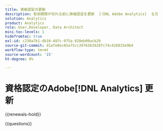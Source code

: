 ```yaml
---
title: 資格認定の更新
description: 有効期限が切れる前に資格認定を更新  [!DNL Adobe Analytics]  る方法について説明します。
solution: Analytics
product: Analytics
role: User,Developer, Data Architect
mini-toc-levels: 1
hidefromtoc: true
exl-id: c230a7b1-db10-497c-975a-920eb09acb29
source-git-commit: d1afe0ec65a75cc3976363920fc74c426833e964
workflow-type: tm+mt
source-wordcount: '15'
ht-degree: 0%

---
```


# 資格認定のAdobe[!DNL Analytics] 更新

{{renewals-hold}}

<!--

Your Adobe certification is valid for two years. If you are nearing this two-year mark, it's time to renew your certification to keep it active. 

First, select the appropriate level on the tab below (Professional, Expert, or Master). Then carefully review what you'll need to do to renew your certification. 
 
Be sure that you provide ample time to complete all the requirements before your certification expires. 
 
It's important to note that if your certification expires, you'll have to retake the certification exam, which is NOT free of charge. 

>[!IMPORTANT]
>
>**Log in first:** The following links will function **only** after a **successful login** to the [Adobe Credential Management System](https://www.certmetrics.com/adobe){target="_blank"}.
>
><br>
>
>**To share a link:** If you would like to share the link to a renewal exam or assessment with a colleague, please link to the overall exam renewal page,  not the URL of the exam itself, to avoid login issues.

>[!BEGINTABS]

>[!TAB Professional]

+++Adobe [!DNL Analytics] Developer Professional

## You must have the following active certification to renew:

* Adobe [!DNL Analytics] Developer Professional

## Instructions for renewing your certification:

* **Step 1**: Successfully log in to [Adobe Credential Management System](https://www.certmetrics.com/adobe){target="_blank"}, then return to this page
* **Step 2**: Review the exam objectives and resources
* **Step 3**: Take and pass the exam

### Get ready

**Exam details:**
  
* Passing Score: 30/40
* Time: 80 mins
* Cost: FREE/non-proctored
* Delivery: On-demand
* Available languages: English
* Prerequisite: current (not expired) Adobe Analytics Developer Professional certification
* Exam ID: AD5-E831

**Scope and objectives**

Section 1: Analytics in the Adobe Experience Cloud Eco-system (13%)

* Identify features and capability of Adobe Experience Cloud ID.
* Identify uses for Adobe Launch.
* Identify how to enable / support Adobe Analytics tags in the Adobe Experience Cloud Eco-system.

Section 2: Analytics Strategy and Design based on a SDR (13%)

* Given a Solution Design Reference, identify which data objects have to be populated.
* Given a part of a Tech Spec document, identify how to implement the data capture.

Section 3: Analytics Implementation and Configuration (30%)

* Identify the steps to deploy Adobe Analytics Code.
* Identify functions of minimal deployment code for Analytics tracking.
* Identify the steps to configure various components within Adobe Analytics UI.
* Identify functions of Adobe Analytics report suite and variable settings.
* Identify the characteristics of a data layer and data layer values.
* Identify App Measurement functions for tracking features such as link tracking and e-commerce tracking.

Section 4: Tag Management Systems (17%)

* Identify if requirements have been met using tag audits.
* Identify the steps to configure website tagging with Adobe Launch.
* Given a scenario, identify how to enable, modify, and troubleshoot extensions in Adobe Launch.
* Identify how to create rules and data elements.

Section 5: Components of Adobe Analytics (7%)

* Identify the functions of Adobe Analytics API (data feed, warehouse, data sources, reports).
* Identify the characteristics of processing rules and mobile services.

Section 6: Testing, Validation, and Troubleshooting (20%)

* Identify the meaning of common JavaScript errors.
* Identify the meaning of common Adobe Analytics variables errors.
* Given a scenario, identify testing and debugging validation best practices that should be followed.
* Identify how to track an Adobe Analytics server call across its lifecycle (i.e. From beacon request to showing up in the report.)

## Get prepped

You are not required to complete training before taking the exam, and training alone will not provide you with the knowledge and skills required to pass the exam. A combination of training and successful, on-the-job experience are critical to providing you with the repository needed to pass the exam.

Here are some suggested resources to help you prepare:

**Section 1**

* [Analytics Cookies](https://experienceleague.adobe.com/docs/core-services/interface/administration/ec-cookies/cookies-analytics.html?lang=ja)
* [Add a data element, a rule and a library](https://experienceleague.adobe.com/docs/platform-learn/implement-in-websites/configure-tags/add-data-elements-rules.html?lang=ja){target="_blank"}
* [Add the embed code](https://experienceleague.adobe.com/docs/platform-learn/implement-in-websites/configure-tags/add-embed-code.html?lang=ja){target="_blank"}

**Section 2** 

* [Validating your Global Page Load Rule in Launch](https://experienceleague.adobe.com/docs/analytics-learn/tutorials/implementation/via-adobe-launch/validating-your-global-page-load-rule-in-launch.html?lang=ja){target="_blank"}
* [Satellite object reference](https://experienceleague.adobe.com/docs/experience-platform/tags/client-side/satellite-object.html?lang=ja&#environment){target="_blank"}
* [linkTrackEvents](https://experienceleague.adobe.com/docs/analytics/implementation/vars/config-vars/linktrackevents.html?lang=ja){target="_blank"}

**Section 3**

* [appendVisitorIDsTo (Cross-Domain Tracking)](https://experienceleague.adobe.com/docs/id-service/using/id-service-api/methods/appendvisitorid.html?lang=ja){target="_blank"}
* [s_objectID](https://experienceleague.adobe.com/docs/analytics/implementation/vars/page-vars/s-objectid.html?lang=ja){target="_blank"}
* [transactionID](https://experienceleague.adobe.com/docs/analytics/implementation/vars/page-vars/transactionid.html?lang=ja){target="_blank"}

**Section 4**

* [Add the embed code](https://experienceleague.adobe.com/docs/platform-learn/implement-in-websites/configure-tags/add-embed-code.html?lang=ja){target="_blank"}
* [Adobe Experience Cloud Identity Service extension overview](https://experienceleague.adobe.com/docs/experience-platform/tags/extensions/client/id-service/overview.html?lang=ja){target="_blank"}
* [Opt-in Reference](https://experienceleague.adobe.com/docs/id-service/using/implementation/opt-in-service/api.html?lang=ja){target="_blank"}

**Section 5**

* [Analytics Export Guide](https://experienceleague.adobe.com/docs/analytics/export/home.html?lang=ja){target="_blank"}
* [How processing rules work](https://experienceleague.adobe.com/docs/analytics/admin/admin-tools/manage-report-suites/edit-report-suite/report-suite-general/c-processing-rules/c-processing-rules-configuration/processing-rules-about.html?lang=ja){target="_blank"}
* [Adobe Analytics APIs](https://adobedocs.github.io/analytics-2.0-apis/#/Reports){target="_blank"}

**Section 6**

* [Troubleshoot JavaScript implementation](https://adobedocs.github.io/analytics-2.0-apis/#/Reports){target="_blank"}
* [Switch tag environments with the Experience Cloud Debugger](https://experienceleague.adobe.com/docs/platform-learn/implement-in-websites/configure-tags/switch-environments.html?lang=ja){target="_blank"}
* [Data collection query parameters](https://experienceleague.adobe.com/docs/analytics/implementation/validate/query-parameters.html?lang=ja){target="_blank"}

## Renew your certification

Ensure that you have followed step 1 above, and successfully logged in to [Adobe Credential Management System](https://www.certmetrics.com/adobe){target="_blank"} first. Then, to renew your certification, click the Adobe Analytics Developer Professional Renewal Exam - AD5-E831 link below.

* [Adobe Analytics Developer Professional Renewal Exam - AD5-E831](https://www.certmetrics.com/adobe/candidate/caveon_sso_adobe.aspx?ssoLogin=true&eid=AD5-E831){target="_blank"}

>[!NOTE]
>
>This exam is free, open book, and un-proctored. You may take the exam up to three times. If you are unsuccessful after the third attempt, you must wait **30 days** to try again. Failure to comply might result in your certification being revoked.

+++

+++Adobe [!DNL Analytics] Business Practitioner Professional

## You must have the following **active** certification to renew using this method:

* Adobe [!DNL Analytics] Business Practitioner Professional

## Instructions for renewing your certification:

* **Step 1**: Successfully log in to [Adobe Credential Management System](https://www.certmetrics.com/adobe){target="_blank"}, then return to this page
* **Step 2**: Review the exam objectives and resources
* **Step 3**: Take and pass the exam

## Get ready

**Exam details:**
  
* Passing Score: 27/35
* Time: 70 mins
* Cost: FREE/non-proctored
* Delivery: On-demand
* Available languages: English
* Prerequisite: current (not expired) Adobe Analytics Business Practitioner Professional certification
* Exam ID: AD5-E832

**Scope and objectives**

Section 1: Business Analysis

* 1.1 Given a business need/question, identify the most appropriate reporting strategy to perform an analysis 4%
* 1.2 Analyze data to answer business questions and recommend new optimization hypotheses 4%
* 1.3 Identify conversion funnels (as a concept to understand business analysis) 4%
* 1.4 Interpret Solution Design Reference (SDR) to determine what data is available in reports 4%
* 1.5 Analyze report data to summarize and draw conclusions 6%
* 1.6 Investigate outliers and anomalies in reports 4%

Section 2: Reporting and Dashboarding for Projects

* 2.1 Consider the advantages of using a reporting tool based on a given scenario 2%
* 2.2 Compare fallout and flow visualization and appropriate variable types for reporting 4%
* 2.3 Apply the process to schedule Projects, and Data Warehouse 2%
* 2.4 Apply the process to share Projects and Reporting and Analytics dashboards for different users and/or groups (sharing has changed) 2%
* 2.5 Apply the process to set Alerts 2%
* 2.6 Apply the process to lookup the dimensions/components (pre-defined and custom) 4%
* 2.7 Apply the process to create a visualization 6%
* 2.8 Given a scenario, determine the appropriate item to use 6%
* 2.9 Apply the process to create, configure, and use mobile scorecards 2%

Section 3: Segmentation and Calculated Metrics

* 3.1 Determine how to develop and configure segments using best practices 6%
* 3.2 Apply the process to share segments with others in the organization 4%
* 3.3 Compare segments 4%
* 3.4 Apply segments to Projects and Components 4%
* 3.5 Apply the process to generate calculated and/or segmented metrics 4%

Section 4: General Tool Knowledge and Troubleshooting

* 4.1 Analyze reports and differentiate a data quality issue vs an implementation issue 4%
* 4.2 Define different types of dimensions and parameters existing in Adobe Analytics (evars, props and events) 4%
* 4.3 Determine how to bring data in and out of Adobe Analytics 2%
* 4.4 Identify information from marketing URLs 2%

Section 5: Administration

* 5.1 Apply the process to configure the Marketing Channel reports with Marketing Channel processing rules 2%
* 5.2 Apply the process to configure Classification Importer and Rule Builder 2%
* 5.3 Apply the process to configure a virtual report suite based upon an existing segment 2%
* 5.4 Use the Data Feed Manager Admin UI 2%
* 5.5 Understanding of data governance 2%

## Get prepped

You are not required to complete training before taking the exam, and training alone will not provide you with the knowledge and skills required to pass the exam. A combination of training and successful, on-the-job experience are critical to providing you with the repository needed to pass the exam.

Here are some suggested resources to help you prepare:

**Section 1**

* [Contribution Analysis overview](https://experienceleague.adobe.com/docs/analytics/analyze/analysis-workspace/virtual-analyst/contribution-analysis/ca-tokens.html?lang=ja)
* [Analysis Workspace overview](https://experienceleague.adobe.com/docs/analytics/analyze/analysis-workspace/home.html?lang=ja)
* [Conversion Funnel](https://experienceleague.adobe.com/docs/analytics/analyze/reports-analytics/funnels.html?lang=ja)
* [Entry dimensions](https://experienceleague.adobe.com/docs/analytics/components/dimensions/entry-dimensions.html?lang=ja)

**Section 2**

* [Share projects](https://experienceleague.adobe.com/docs/analytics/analyze/analysis-workspace/curate-share/share-projects.html?lang=ja)
* [Components overview](https://experienceleague.adobe.com/docs/analytics/analyze/analysis-workspace/components/analysis-workspace-components.html?lang=ja)
* [Alert Builder](https://experienceleague.adobe.com/docs/analytics/components/alerts/alert-builder.html?lang=ja)
* [Create a mobile scorecard](https://experienceleague.adobe.com/docs/analytics/analyze/mobapp/create-scorecard.html?lang=ja)

**Section 3**

* [Segment comparison](https://experienceleague.adobe.com/docs/analytics/analyze/analysis-workspace/panels/segment-comparison/segment-comparison.html?lang=ja)
* [Build metrics](https://experienceleague.adobe.com/docs/analytics/components/calculated-metrics/calcmetric-workflow/cm-build-metrics.html?lang=ja)
* [Using Drop-Down Filters in Analysis Workspace](https://experienceleague.adobe.com/docs/analytics-learn/tutorials/analysis-workspace/using-panels/using-drop-down-filters.html?lang=ja)
* [Tag segments](https://experienceleague.adobe.com/docs/analytics/components/segmentation/segmentation-workflow/seg-tag.html?lang=ja)

**Section 4**

* [Troubleshoot spikes and drops in data](https://experienceleague.adobe.com/docs/analytics/technotes/event/spikes-drops.html?lang=ja)
* [Custom events](https://experienceleague.adobe.com/docs/analytics/components/metrics/custom-events.html?lang=ja)
* [Download PDF or CSV files](https://experienceleague.adobe.com/docs/analytics/analyze/analysis-workspace/curate-share/download-send.html?lang=ja)
* [A Beginner's Guide to URL Parameters](https://www.semrush.com/blog/url-parameters/)

**Section 5**

* [Processing rules for Marketing Channels](https://experienceleague.adobe.com/docs/analytics/admin/admin-tools/manage-report-suites/edit-report-suite/marketing-channels/c-rules.html?lang=ja)
* [Classifications overview](https://experienceleague.adobe.com/docs/analytics/components/classifications/c-classifications.html?lang=ja)
* [Create virtual report suites](https://experienceleague.adobe.com/docs/analytics/components/virtual-report-suites/vrs-workflow/vrs-create.html?lang=ja)
* [Privacy regulations FAQ](https://experienceleague.adobe.com/docs/experience-platform/privacy/regulations/faq.html?lang=ja)

## Renew your certification

Ensure that you have followed step 1 above, and successfully logged in to [Adobe Credential Management System](https://www.certmetrics.com/adobe){target="_blank"} first. Then, to renew your certification, click the AD5-E832 Adobe Analytics Business Practitioner Professional Renewal Exam (AD5-E832) link below.

* [AD5-E832 Adobe Analytics Business Practitioner Professional Renewal Exam](https://www.certmetrics.com/adobe/candidate/caveon_sso_adobe.aspx?ssoLogin=true&eid=AD5-E832){target="_blank"}

>[!NOTE]
>
>This exam is free, open book, and un-proctored. You may take the exam up to three times. If you are unsuccessful after the third attempt, you must wait **30 days** to try again. Failure to comply might result in your certification being revoked.

+++

>[!TAB Expert and Master]

## You must have at least one of the following **active** certification to renew using this method:

* Adobe Analytics Developer Expert
* Adobe Analytics Business Practitioner Expert
* Adobe Analytics Architect Master

## Instructions for renewing your Adobe Analytics certification

* **Step 1:** Successfully log in to [Adobe Credential Management System](https://www.certmetrics.com/adobe){target="_blank"}, then return to this page
* **Step 2:** Study the courses in Experience League
* **Step 3:** Choose from the options below to complete your renewal.

   **Option A:**
   Select **three courses** to complete and pass each course assessment with a score of 80% or higher. Course assessments are free, on-demand, non-proctored, and open book. You can repeat the courses until you have successfully passed the assessments at 80%.

   **Option B:**
   First, select **two courses** to complete and pass each course assessment with a score of 80% or higher. Course assessments are free, on-demand, non-proctored, and open book. You can repeat the courses until you have successfully passed the assessments at 80%.

   Second, **submit a customer reference form** validating your continued work as an Adobe certified individual leading, managing and/or participating on an Adobe Experience Cloud implementation project. This form affirms that you have participated in at least 100 hours of demonstrated project engagement during your certification renewal 2-year interval. 

   [Customer Reference Form for Adobe Analytics](https://www.certmetrics.com/adobe/candidate/caveon_sso_adobe.aspx?ssoLogin=true&eid=ADR-EA200){target="_blank"}

   You will be notified by the Adobe Digital Experience Certification Program when your customer reference has been reviewed. If your reference is not accepted, you may submit again until you are successful, as long as it is before your certification expires.

>[!NOTE]
>
>If you hold multiple Adobe Analytics Expert and Master certifications, complete the renewal requirements for just one certification, and the rest will be renewed automatically.

### Courses and Course Assessments for Expert and Master:

| Courses for Expert and Master | Course Assessment |
| ------- | ------- |
| [Adobe Analytics Attributing Value to Digital Touch-points in the Customer Journey](https://experienceleague.adobe.com/?lang=ja&recommended=Analytics-U-1-2020.2){target="_blank"} | [ADR-EA201](https://www.certmetrics.com/adobe/candidate/caveon_sso_adobe.aspx?ssoLogin=true&eid=ADR-EA201){target="_blank"} |
| [Export and democratize Adobe Analytics data - Lesson 5 & 6](https://experienceleague.adobe.com/?lang=ja&recommended=Analytics-A-1-2022.1.democratizing){target="_blank"} | [ADR-EA202](https://www.certmetrics.com/adobe/candidate/caveon_sso_adobe.aspx?ssoLogin=true&eid=ADR-EA202){target="_blank"} |
| [Filtering your data with custom segmentation and dates - Lesson 2](https://experienceleague.adobe.com/?lang=ja&recommended=Analytics-U-1-2021.1.filterdata){target="_blank"} | [ADR-EA203](https://www.certmetrics.com/adobe/candidate/caveon_sso_adobe.aspx?ssoLogin=true&eid=ADR-EA203){target="_blank"} |
| [Guided Analytics Implementation - Lesson 5](https://experienceleague.adobe.com/?lang=ja&recommended=Analytics-D-1-2019.1){target="_blank"} | [ADR-EA204](https://www.certmetrics.com/adobe/candidate/caveon_sso_adobe.aspx?ssoLogin=true&eid=ADR-EA204){target="_blank"} |
| [ Implementing and Measuring Internal Site Search - Lesson 3 & 4](https://experienceleague.adobe.com/?lang=ja&recommended=Analytics-U-1-2021.1.search){target="_blank"} | [ADR-EA205](https://www.certmetrics.com/adobe/candidate/caveon_sso_adobe.aspx?ssoLogin=true&eid=ADR-EA205){target="_blank"} |
| [Adobe Analytics APIs](https://experienceleague.adobe.com/docs/analytics-learn/tutorials/apis/using-analysis-workspace-to-build-api-2-requests.html?lang=ja){target="_blank"} | [ADR-EA206](https://www.certmetrics.com/adobe/candidate/caveon_sso_adobe.aspx?ssoLogin=true&eid=ADR-EA206){target="_blank"} |

>[!ENDTABS]

### Questions

View the certification [FAQ](https://experienceleague.adobe.com/docs/certification/certification/faq.html?lang=ja){target="_blank"}.

Additional questions? [Contact us](mailto:certif@adobe.com).

-->

{{questions}}
